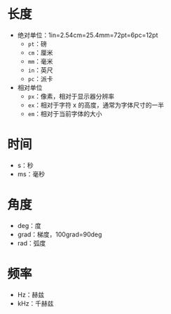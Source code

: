 # 长度

- 绝对单位：1in=2.54cm=25.4mm=72pt=6pc=12pt
	- `pt`：磅
	- `cm`：厘米
	- `mm`：毫米
	- `in`：英尺
	- `pc`：派卡
- 相对单位
	- `px`：像素，相对于显示器分辨率
	- `ex`：相对于字符 x 的高度，通常为字体尺寸的一半
	- `em`：相对于当前字体的大小

# 时间

- s：秒
- ms：毫秒

# 角度

- deg：度
- grad：梯度，100grad=90deg
- rad：弧度

# 频率

- Hz：赫兹
- kHz：千赫兹